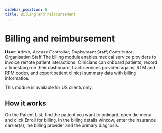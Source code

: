 ```yaml
---
sidebar_position: 6
title: Billing and reimbursement
---
```

# Billing and reimbursement
**User**: Admin; Access Controller; Deployment Staff; Contributor; Organisation Staff
The billing module enables medical service providers to invoice remote patient interactions. Clinicians can onboard patients, record a timestamp on their dashboard, track services provided against RTM and RPM codes, and export patient clinical summary data with billing information. 

This module is available for US clients only.
## How it works
On the Patient List, find the patient you want to onboard, open the menu and click Enroll for billing. In the billing details window, enter the insurance carrier(s), the billing provider and the primary diagnosis.
